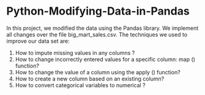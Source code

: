# Python-Modifying-Data-in-Pandas

In this project, we modified the data using the Pandas library. We implement all changes over the file big_mart_sales.csv. The techniques we used to improve our data set are:
1. How to impute missing values in any columns ?
2. How to change incorrectly entered values for a specific column: map () function?
3. How to change the value of a column using the apply () function?
4. How to create a new column based on an existing column?
5. How to convert categorical variables to numerical ?
